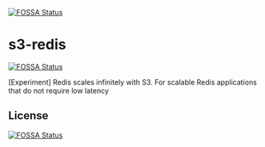 [![FOSSA Status](https://app.fossa.com/api/projects/git%2Bgithub.com%2Fbootjp%2Fs3-redis.svg?type=shield)](https://app.fossa.com/projects/git%2Bgithub.com%2Fbootjp%2Fs3-redis?ref=badge_shield)

# s3-redis
[![FOSSA Status](https://app.fossa.com/api/projects/git%2Bgithub.com%2Fbootjp%2Fs3-redis.svg?type=shield)](https://app.fossa.com/projects/git%2Bgithub.com%2Fbootjp%2Fs3-redis?ref=badge_shield)

[Experiment] Redis scales infinitely with S3. For scalable Redis applications that do not require low latency


## License
[![FOSSA Status](https://app.fossa.com/api/projects/git%2Bgithub.com%2Fbootjp%2Fs3-redis.svg?type=large)](https://app.fossa.com/projects/git%2Bgithub.com%2Fbootjp%2Fs3-redis?ref=badge_large)

